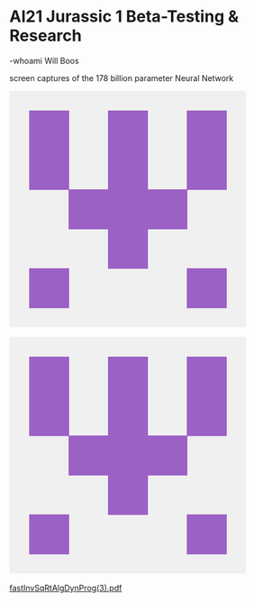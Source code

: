 # AI21 Jurassic 1 Beta-Testing & Research
-whoami Will Boos

screen captures of the 178 billion parameter Neural Network

![Github logo](78800556.png "Github logo")

[![Watch the video](78800556.png "YouTube")](https://youtu.be/RD0a7BCXgOQ)


[fastInvSqRtAlgDynProg(3).pdf](https://github.com/mannequinSkywalker/projects-github.io/files/6651848/fastInvSqRtAlgDynProg.3.pdf)



